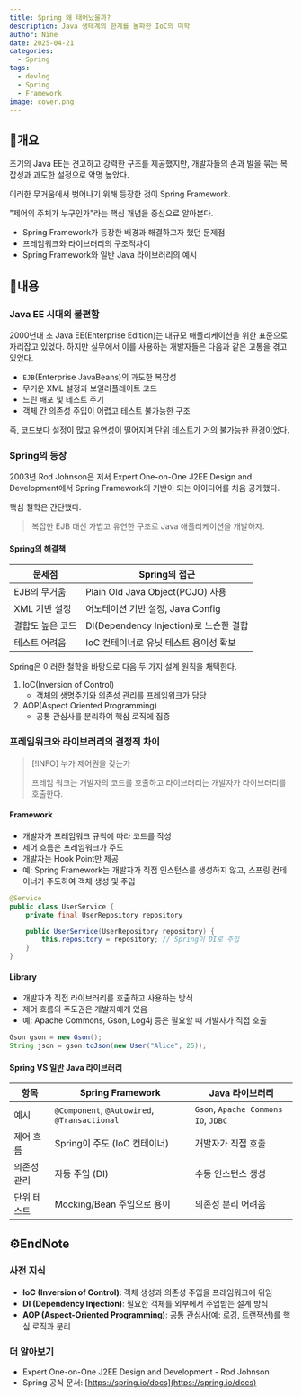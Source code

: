 ```yaml
---
title: Spring 왜 태어났을까?
description: Java 생태계의 한계를 돌파한 IoC의 미학
author: Nine
date: 2025-04-21
categories:
  - Spring
tags:
  - devlog
  - Spring
  - Framework
image: cover.png
---
```

## 📌개요

초기의 Java EE는 견고하고 강력한 구조를 제공했지만, 개발자들의 손과 발을 묶는 복잡성과 과도한 설정으로 악명 높았다.

이러한 무거움에서 벗어나기 위해 등장한 것이 Spring Framework.

"제어의 주체가 누구인가"라는 핵심 개념을 중심으로 알아본다.

- Spring Framework가 등장한 배경과 해결하고자 했던 문제점
- 프레임워크와 라이브러리의 구조적차이
- Spring Framework와 일반 Java 라이브러리의 예시

## 📌내용

### Java EE 시대의 불편함

2000년대 초 Java EE(Enterprise Edition)는 대규모 애플리케이션을 위한 표준으로 자리잡고 있었다.
하지만 실무에서 이를 사용하는 개발자들은 다음과 같은 고통을 겪고 있었다.

- `EJB`(Enterprise JavaBeans)의 과도한 복잡성
- 무거운 XML 설정과 보일러플레이트 코드
- 느린 배포 및 테스트 주기
- 객체 간 의존성 주입이 어렵고 테스트 불가능한 구조

즉, 코드보다 설정이 많고 유연성이 떨어지며 단위 테스트가 거의 불가능한 환경이었다.

### Spring의 등장

2003년 Rod Johnson은 저서 Expert One-on-One J2EE Design and Development에서 Spring Framework의 기반이 되는 아이디어를 처음 공개했다.

핵심 철학은 간단했다.

>복잡한 EJB 대신 가볍고 유연한 구조로 Java 애플리케이션을 개발하자.

#### Spring의 해결책

| 문제점           | Spring의 접근                          |
| ---------------- | -------------------------------------- |
| EJB의 무거움     | Plain Old Java Object(POJO) 사용       |
| XML 기반 설정    | 어노테이션 기반 설정, Java Config      |
| 결합도 높은 코드 | DI(Dependency Injection)로 느슨한 결합 |
| 테스트 어려움    | IoC 컨테이너로 유닛 테스트 용이성 확보 |

Spring은 이러한 철학을 바탕으로 다음 두 가지 설계 원칙을 채택한다.

1. IoC(Inversion of Control)
	- 객체의 생명주기와 의존성 관리를 프레임워크가 담당
2. AOP(Aspect Oriented Programming)
	- 공통 관심사를 분리하여 핵심 로직에 집중

### 프레임워크와 라이브러리의 결정적 차이

>[!INFO]
>누가 제어권을 갖는가
>
>프레임 워크는 개발자의 코드를 호출하고 라이브러리는 개발자가 라이브러리를 호출한다.

#### Framework

- 개발자가 프레임워크 규칙에 따라 코드를 작성
- 제어 흐름은 프레임워크가 주도
- 개발자는 Hook Point만 제공
- 예: Spring Framework는 개발자가 직접 인스턴스를 생성하지 않고, 스프링 컨테이너가 주도하여 객체 생성 및 주입

```java
@Service
public class UserService {
	private final UserRepository repository

	public UserService(UserRepository repository) {
		this.repository = repository; // Spring이 DI로 주입
	}
}
```

#### Library

- 개발자가 직접 라이브러리를 호출하고 사용하는 방식
- 제어 흐름의 주도권은 개발자에게 있음
- 예: Apache Commons, Gson, Log4j 등은 필요할 때 개발자가 직접 호출

```java
Gson gson = new Gson();
String json = gson.toJson(new User("Alice", 25));
```

#### Spring VS 일반 Java 라이브러리

| 항목        | Spring Framework                             | Java 라이브러리                     |
| ----------- | -------------------------------------------- | ----------------------------------- |
| 예시        | `@Component`, `@Autowired`, `@Transactional` | `Gson`, `Apache Commons IO`, `JDBC` |
| 제어 흐름   | Spring이 주도 (IoC 컨테이너)                 | 개발자가 직접 호출                  |
| 의존성 관리 | 자동 주입 (DI)                               | 수동 인스턴스 생성                  |
| 단위 테스트 | Mocking/Bean 주입으로 용이                   | 의존성 분리 어려움                  |


## ⚙️EndNote

### 사전 지식

- **IoC (Inversion of Control)**: 객체 생성과 의존성 주입을 프레임워크에 위임
- **DI (Dependency Injection)**: 필요한 객체를 외부에서 주입받는 설계 방식
- **AOP (Aspect-Oriented Programming)**: 공통 관심사(예: 로깅, 트랜잭션)를 핵심 로직과 분리

### 더 알아보기

- Expert One-on-One J2EE Design and Development - Rod Johnson
- Spring 공식 문서: [https://spring.io/docs](https://spring.io/docs)
